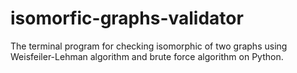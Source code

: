 # isomorfic-graphs-validator
The terminal program for checking isomorphic of two graphs using Weisfeiler-Lehman algorithm and brute force algorithm on Python.
